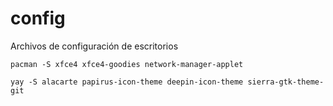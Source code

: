 # config
Archivos de configuración de escritorios


```pacman -S xfce4 xfce4-goodies network-manager-applet```

```yay -S alacarte papirus-icon-theme deepin-icon-theme sierra-gtk-theme-git```
